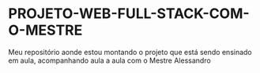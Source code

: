 # PROJETO-WEB-FULL-STACK-COM-O-MESTRE
Meu repositório aonde estou montando o projeto que está sendo ensinado em aula, acompanhando aula a aula com o Mestre Alessandro
